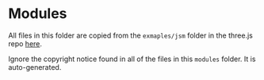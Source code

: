 # Modules

All files in this folder are copied from the `exmaples/jsm` folder in the three.js repo [here](https://github.com/mrdoob/three.js/blob/dev/examples/jsm/).

Ignore the copyright notice found in all of the files in this `modules` folder. It is auto-generated.
